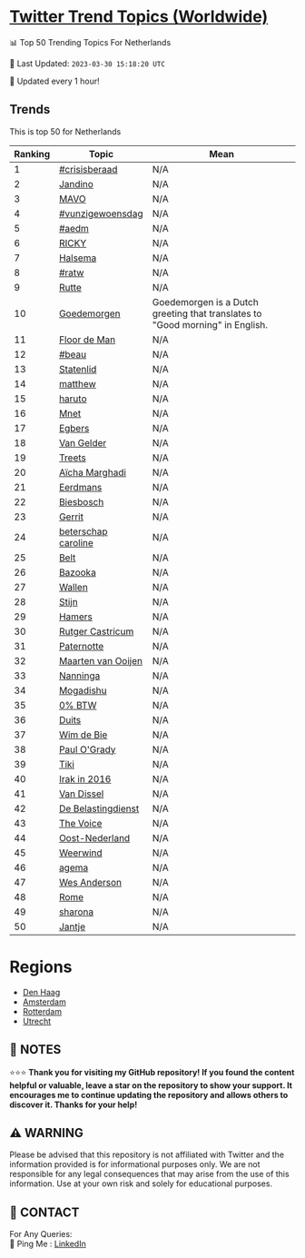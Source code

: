 [Twitter Trend Topics (Worldwide)](https://github.com/ErcinDedeoglu/Twitter-Trend-Topics)
==========


📊 Top 50 Trending Topics For Netherlands

📆 Last Updated: `2023-03-30 15:18:20 UTC`

🔧 Updated every 1 hour!


## Trends

This is top 50 for Netherlands

| Ranking | Topic | Mean |
| ------- | ------------ | ------------ |
| 1 | [#crisisberaad](http://twitter.com/search?q=%23crisisberaad) | N/A |
| 2 | [Jandino](http://twitter.com/search?q=Jandino) | N/A |
| 3 | [MAVO](http://twitter.com/search?q=MAVO) | N/A |
| 4 | [#vunzigewoensdag](http://twitter.com/search?q=%23vunzigewoensdag) | N/A |
| 5 | [#aedm](http://twitter.com/search?q=%23aedm) | N/A |
| 6 | [RICKY](http://twitter.com/search?q=RICKY) | N/A |
| 7 | [Halsema](http://twitter.com/search?q=Halsema) | N/A |
| 8 | [#ratw](http://twitter.com/search?q=%23ratw) | N/A |
| 9 | [Rutte](http://twitter.com/search?q=Rutte) | N/A |
| 10 | [Goedemorgen](http://twitter.com/search?q=Goedemorgen) | Goedemorgen is a Dutch greeting that translates to "Good morning" in English. |
| 11 | [Floor de Man](http://twitter.com/search?q=Floor+de+Man) | N/A |
| 12 | [#beau](http://twitter.com/search?q=%23beau) | N/A |
| 13 | [Statenlid](http://twitter.com/search?q=Statenlid) | N/A |
| 14 | [matthew](http://twitter.com/search?q=matthew) | N/A |
| 15 | [haruto](http://twitter.com/search?q=haruto) | N/A |
| 16 | [Mnet](http://twitter.com/search?q=Mnet) | N/A |
| 17 | [Egbers](http://twitter.com/search?q=Egbers) | N/A |
| 18 | [Van Gelder](http://twitter.com/search?q=Van+Gelder) | N/A |
| 19 | [Treets](http://twitter.com/search?q=Treets) | N/A |
| 20 | [Aïcha Marghadi](http://twitter.com/search?q=A%c3%afcha+Marghadi) | N/A |
| 21 | [Eerdmans](http://twitter.com/search?q=Eerdmans) | N/A |
| 22 | [Biesbosch](http://twitter.com/search?q=Biesbosch) | N/A |
| 23 | [Gerrit](http://twitter.com/search?q=Gerrit) | N/A |
| 24 | [beterschap caroline](http://twitter.com/search?q=beterschap+caroline) | N/A |
| 25 | [Belt](http://twitter.com/search?q=Belt) | N/A |
| 26 | [Bazooka](http://twitter.com/search?q=Bazooka) | N/A |
| 27 | [Wallen](http://twitter.com/search?q=Wallen) | N/A |
| 28 | [Stijn](http://twitter.com/search?q=Stijn) | N/A |
| 29 | [Hamers](http://twitter.com/search?q=Hamers) | N/A |
| 30 | [Rutger Castricum](http://twitter.com/search?q=Rutger+Castricum) | N/A |
| 31 | [Paternotte](http://twitter.com/search?q=Paternotte) | N/A |
| 32 | [Maarten van Ooijen](http://twitter.com/search?q=Maarten+van+Ooijen) | N/A |
| 33 | [Nanninga](http://twitter.com/search?q=Nanninga) | N/A |
| 34 | [Mogadishu](http://twitter.com/search?q=Mogadishu) | N/A |
| 35 | [0% BTW](http://twitter.com/search?q=0%25+BTW) | N/A |
| 36 | [Duits](http://twitter.com/search?q=Duits) | N/A |
| 37 | [Wim de Bie](http://twitter.com/search?q=Wim+de+Bie) | N/A |
| 38 | [Paul O'Grady](http://twitter.com/search?q=Paul+O%27Grady) | N/A |
| 39 | [Tiki](http://twitter.com/search?q=Tiki) | N/A |
| 40 | [Irak in 2016](http://twitter.com/search?q=Irak+in+2016) | N/A |
| 41 | [Van Dissel](http://twitter.com/search?q=Van+Dissel) | N/A |
| 42 | [De Belastingdienst](http://twitter.com/search?q=De+Belastingdienst) | N/A |
| 43 | [The Voice](http://twitter.com/search?q=The+Voice) | N/A |
| 44 | [Oost-Nederland](http://twitter.com/search?q=Oost-Nederland) | N/A |
| 45 | [Weerwind](http://twitter.com/search?q=Weerwind) | N/A |
| 46 | [agema](http://twitter.com/search?q=agema) | N/A |
| 47 | [Wes Anderson](http://twitter.com/search?q=Wes+Anderson) | N/A |
| 48 | [Rome](http://twitter.com/search?q=Rome) | N/A |
| 49 | [sharona](http://twitter.com/search?q=sharona) | N/A |
| 50 | [Jantje](http://twitter.com/search?q=Jantje) | N/A |



# Regions

* [Den Haag](</Netherlands/Den Haag.md>)
* [Amsterdam](</Netherlands/Amsterdam.md>)
* [Rotterdam](</Netherlands/Rotterdam.md>)
* [Utrecht](</Netherlands/Utrecht.md>)



## 📝 NOTES

⭐⭐⭐ **Thank you for visiting my GitHub repository! If you found the content helpful or valuable, leave a star on the repository to show your support. It encourages me to continue updating the repository and allows others to discover it. Thanks for your help!**


## ⚠️ WARNING

Please be advised that this repository is not affiliated with Twitter and the information provided is for informational purposes only. We are not responsible for any legal consequences that may arise from the use of this information. Use at your own risk and solely for educational purposes.


## 📨 CONTACT

 For Any Queries:  
            🏓 Ping Me : [LinkedIn](https://www.linkedin.com/in/ercindedeoglu/)
